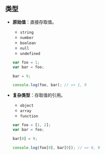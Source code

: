 ## 类型

  - **原始值**：直接存取值。

    - `string`
    - `number`
    - `boolean`
    - `null`
    - `undefined`

    ```javascript
    var foo = 1;
    var bar = foo;

    bar = 9;

    console.log(foo, bar); // => 1, 9
    ```
  - **复杂类型**：存取值的引用。

    - `object`
    - `array`
    - `function`

    ```javascript
    var foo = [1, 2];
    var bar = foo;

    bar[0] = 9;

    console.log(foo[0], bar[0]); // => 9, 9
    ```

